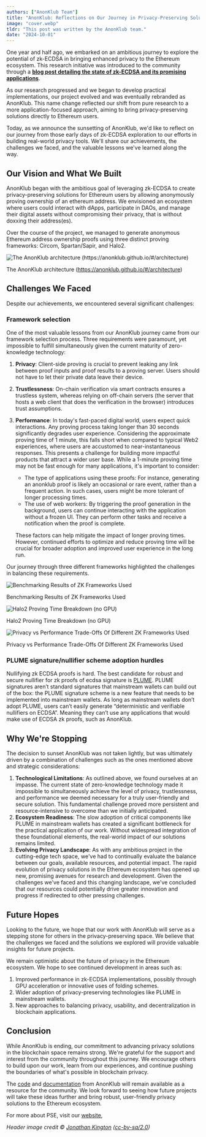 ```yaml
---
authors: ["AnonKlub Team"]
title: "AnonKlub: Reflections on Our Journey in Privacy-Preserving Solutions"
image: "cover.webp"
tldr: "This post was written by the AnonKlub team."
date: "2024-10-01"
---
```


One year and half ago, we embarked on an ambitious journey to explore the potential of zk-ECDSA in bringing enhanced privacy to the Ethereum ecosystem. This research initiative was introduced to the community through a **[blog post detailing the state of zk-ECDSA and its promising applications](https://mirror.xyz/privacy-scaling-explorations.eth/djxf2g9VzUcss1e-gWIL2DSRD4stWggtTOcgsv1RlxY)**.

As our research progressed and we began to develop practical implementations, our project evolved and was eventually rebranded as AnonKlub. This name change reflected our shift from pure research to a more application-focused approach, aiming to bring privacy-preserving solutions directly to Ethereum users.

Today, as we announce the sunsetting of AnonKlub, we'd like to reflect on our journey from those early days of zk-ECDSA exploration to our efforts in building real-world privacy tools. We'll share our achievements, the challenges we faced, and the valuable lessons we've learned along the way.

## Our Vision and What We Built

AnonKlub began with the ambitious goal of leveraging zk-ECDSA to create privacy-preserving solutions for Ethereum users by allowing anonymously proving ownership of an ethereum address. We envisioned an ecosystem where users could interact with dApps, participate in DAOs, and manage their digital assets without compromising their privacy, that is without doxxing their address(es).

Over the course of the project, we managed to generate anonymous Ethereum address ownership proofs using three distinct proving frameworks: Circom, Spartan/Sapir, and Halo2.

![The AnonKlub architecture (https://anonklub.github.io/#/architecture)](https://images.mirror-media.xyz/publication-images/zMN7BV3cKC4pol4SIyGKG.png)

The AnonKlub architecture (https://anonklub.github.io/#/architecture)

## Challenges We Faced

Despite our achievements, we encountered several significant challenges:

### Framework selection

One of the most valuable lessons from our AnonKlub journey came from our framework selection process. Three requirements were paramount, yet impossible to fulfill simultaneously given the current maturity of zero-knowledge technology:

1.  **Privacy**: Client-side proving is crucial to prevent leaking any link between proof inputs and proof results to a proving server. Users should not have to let their private data leave their device.
2.  **Trustlessness**: On-chain verification via smart contracts ensures a trustless system, whereas relying on off-chain servers (the server that hosts a web client that does the verification in the browser) introduces trust assumptions.
3.  **Performance**: In today's fast-paced digital world, users expect quick interactions. Any proving process taking longer than 30 seconds significantly degrades user experience. Considering the approximate proving time of 1 minute, this falls short when compared to typical Web2 experiences, where users are accustomed to near-instantaneous responses. This presents a challenge for building more impactful products that attract a wider user base. While a 1-minute proving time may not be fast enough for many applications, it's important to consider:

    - The type of applications using these proofs: For instance, generating an anonklub proof is likely an occasional or rare event, rather than a frequent action. In such cases, users might be more tolerant of longer processing times.
    - The use of web workers: By triggering the proof generation in the background, users can continue interacting with the application without a frozen UI. They can perform other tasks and receive a notification when the proof is complete.

    These factors can help mitigate the impact of longer proving times. However, continued efforts to optimize and reduce proving time will be crucial for broader adoption and improved user experience in the long run.

Our journey through three different frameworks highlighted the challenges in balancing these requirements.

![Benchmarking Results of ZK Frameworks Used](https://images.mirror-media.xyz/publication-images/_mhlWZpoF_CiMB9Zy9TA4.png)

Benchmarking Results of ZK Frameworks Used

![Halo2 Proving Time Breakdown (no GPU)](https://images.mirror-media.xyz/publication-images/3y1L8xxdN52vkAJOXbNji.png)

Halo2 Proving Time Breakdown (no GPU)

![Privacy vs Performance Trade-Offs Of Different ZK Frameworks Used](https://images.mirror-media.xyz/publication-images/TqCXT1IJ7_dwQp9Xemqa-.png)

Privacy vs Performance Trade-Offs Of Different ZK Frameworks Used

### **PLUME signature/nullifier scheme adoption hurdles**

Nullifying zk ECDSA proofs is hard. The best candidate for robust and secure nullifier for zk proofs of ecdsa signature is [PLUME](https://blog.aayushg.com/nullifier/). PLUME signatures aren’t standard signatures that mainstream wallets can build out of the box: the PLUME signature scheme is a new feature that needs to be implemented into mainstream wallets. As long as mainstream wallets don’t adopt PLUME, users can’t easily generate “deterministic and verifiable nullifiers on ECDSA”. Meaning they can’t use any applications that would make use of ECDSA zk proofs, such as AnonKlub.

## Why We're Stopping

The decision to sunset AnonKlub was not taken lightly, but was ultimately driven by a combination of challenges such as the ones mentioned above and strategic considerations:

1.  **Technological Limitations**: As outlined above, we found ourselves at an impasse. The current state of zero-knowledge technology made it impossible to simultaneously achieve the level of privacy, trustlessness, and performance we deemed necessary for a truly user-friendly and secure solution. This fundamental challenge proved more persistent and resource-intensive to overcome than we initially anticipated.
2.  **Ecosystem Readiness**: The slow adoption of critical components like PLUME in mainstream wallets has created a significant bottleneck for the practical application of our work. Without widespread integration of these foundational elements, the real-world impact of our solutions remains limited.
3.  **Evolving Privacy Landscape**: As with any ambitious project in the cutting-edge tech space, we've had to continually evaluate the balance between our goals, available resources, and potential impact. The rapid evolution of privacy solutions in the Ethereum ecosystem has opened up new, promising avenues for research and development. Given the challenges we've faced and this changing landscape, we've concluded that our resources could potentially drive greater innovation and progress if redirected to other pressing challenges.

## Future Hopes

Looking to the future, we hope that our work with AnonKlub will serve as a stepping stone for others in the privacy-preserving space. We believe that the challenges we faced and the solutions we explored will provide valuable insights for future projects.

We remain optimistic about the future of privacy in the Ethereum ecosystem. We hope to see continued development in areas such as:

1.  Improved performance in zk-ECDSA implementations, possibly through GPU acceleration or innovative uses of folding schemes.
2.  Wider adoption of privacy-preserving technologies like PLUME in mainstream wallets.
3.  New approaches to balancing privacy, usability, and decentralization in blockchain applications.

## Conclusion

While AnonKlub is ending, our commitment to advancing privacy solutions in the blockchain space remains strong. We're grateful for the support and interest from the community throughout this journey. We encourage others to build upon our work, learn from our experiences, and continue pushing the boundaries of what's possible in blockchain privacy.

The [code](https://github.com/anonklub/anonklub) and [documentation](https://anonklub.github.io/) from AnonKlub will remain available as a resource for the community. We look forward to seeing how future projects will take these ideas further and bring robust, user-friendly privacy solutions to the Ethereum ecosystem.

For more about PSE, visit our [website](https://pse.dev/),

_Header image credit © [Jonathan Kington](https://www.geograph.org.uk/profile/31463) ([cc-by-sa/2.0](http://creativecommons.org/licenses/by-sa/2.0/))_
